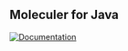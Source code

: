 ## Moleculer for Java

[![Documentation](https://raw.githubusercontent.com/moleculer-java/site/master/docs/docs-button.png)](https://moleculer-java.github.io/site/introduction.html)
